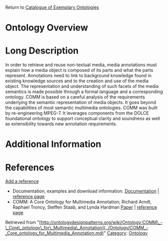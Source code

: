 Return to [Catalogue of Exemplary Ontologies](../Ontology/Main.md "Ontology:Main")



#  Ontology Overview


#  Long Description


In order to retrieve and reuse non-textual media, media annotations must explain how a media object is composed of its parts and what the parts represent. Annotations need to link to background knowledge found in existing knowledge sources and to the creation and use of the media object. The representation and understanding of such facets of the media semantics is made possible through a formal language and a corresponding ontology. COMM is based on a careful analysis of the requirements underlying the semantic representation of media objects. It goes beyond the capabilities of most semantic multimedia ontologies. COMM was built by re-engineering MPEG-7. It leverages components from the DOLCE foundational ontology to support conceptual clarity and soundness as well as extensibility towards new annotation requirements.



#  Additional Information


  



  




#  References


[Add a reference](index.php@title=Odp%253AAdd_reference&subject=Ontology%253ACOMM+-+Core+ontology+for+Multimedia+Annotation.html "http://ontologydesignpatterns.org/wiki/index.php?title=Odp:Add_reference&subject=Ontology%3ACOMM+-+Core+ontology+for+Multimedia+Annotation")



* Documentation, examples and download information. [Documentation](http://www.uni-koblenz.de/FB4/Institutes/IFI/AGStaab/Research/comm/Ontology/ "http://www.uni-koblenz.de/FB4/Institutes/IFI/AGStaab/Research/comm/Ontology/") | [reference page](../Community/References/COMM_General_information.md "Community:References/COMM General information")
* COMM: A Core Ontology for Multimedia Annotation; Richard Arndt, Raphael Troncy, Steffen Staab, and Lynda Hardman [Paper](http://oai.cwi.nl/oai/asset/14512/14512A.pdf "http://oai.cwi.nl/oai/asset/14512/14512A.pdf") | [reference page](../Community/References/COMM_Paper.md "Community:References/COMM Paper")




Retrieved from "[http://ontologydesignpatterns.org/wiki/Ontology:COMM\_-\_Core\_ontology\_for\_Multimedia\_Annotation](../Ontology/COMM_-_Core_ontology_for_Multimedia_Annotation.md)"
 [Category](http://ontologydesignpatterns.org/wiki/Special:Categories "Special:Categories"): [Ontology](../Category/Ontology.md "Category:Ontology")